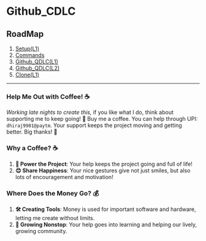 # Github_CDLC
## RoadMap
1. [Setup(L1)](Setup(L1).md)
2. [Commands](Commands)
3. [Github_QDLC(L1)](Github_QDLC(L1).md)
4. [Github_QDLC(L2)](Github_QDLC(L2).md)
5. [Clone(L1)](Clone(L1).md)

---

### Help Me Out with Coffee! ☕

_Working late nights to create this,_ if you like what I do, think about supporting me to keep going! 🚀 Buy me a coffee. 
You can help through UPI: `dhiraj9901@paytm`. Your support keeps the project moving and getting better. Big thanks! 🙏

### Why a Coffee? ☕

1. **🚀 Power the Project**: Your help keeps the project going and full of life!
2. **😊 Share Happiness**: Your nice gestures give not just smiles, but also lots of encouragement and motivation!

### Where Does the Money Go? 💰

1. **🛠️ Creating Tools**: Money is used for important software and hardware, letting me create without limits.
2. **🌱 Growing Nonstop**: Your help goes into learning and helping our lively, growing community.

